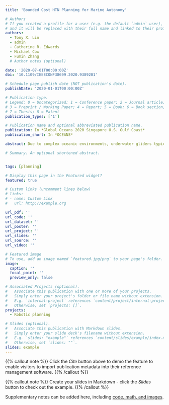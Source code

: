 ```yaml
---
title: 'Bounded Cost HTN Planning for Marine Autonomy'

# Authors
# If you created a profile for a user (e.g. the default `admin` user), write the username (folder name) here
# and it will be replaced with their full name and linked to their profile.
authors:
  - Tony X. Lin
  - admin
  - Catherine R. Edwards
  - Michael Cox
  - Fumin Zhang
  # Author notes (optional)

date: '2020-07-01T00:00:00Z'
doi: '10.1109/IEEECONF38699.2020.9389201'

# Schedule page publish date (NOT publication's date).
publishDate: '2020-01-01T00:00:00Z'

# Publication type.
# Legend: 0 = Uncategorized; 1 = Conference paper; 2 = Journal article;
# 3 = Preprint / Working Paper; 4 = Report; 5 = Book; 6 = Book section;
# 7 = Thesis; 8 = Patent
publication_types: ['1']

# Publication name and optional abbreviated publication name.
publication: In *Global Oceans 2020 Singapore U.S. Gulf Coast*
publication_short: In *OCEANS*

abstract: Due to complex oceanic environments, underwater gliders typically must satisfy a variety of environmental conditions in order to complete high level objectives. Underwater navigation, for example, requires that a glider must periodically surface and re-localize in order to ensure adequate progress is being made. Such conditions may be directly encoded in Hierarchical Task Network (HTN) planners to ensure that glider actions are valid over the execution of a plan. However, HTN planners may not be able to find good solutions when actions have uncertain costs, such as when a glider is disturbed by a flow field. We propose a bounded cost HTN planner that leverages a modified potential search method in order to find good navigation plans that satisfy user-defined constraints. Simulation results are presented to validate the approach.

# Summary. An optional shortened abstract.


tags: [planning]

# Display this page in the Featured widget?
featured: true

# Custom links (uncomment lines below)
# links:
# - name: Custom Link
#   url: http://example.org

url_pdf: ''
url_code: ''
url_dataset: ''
url_poster: ''
url_project: ''
url_slides: ''
url_source: ''
url_video: ''

# Featured image
# To use, add an image named `featured.jpg/png` to your page's folder.
image:
  caption: ''
  focal_point: ''
  preview_only: false

# Associated Projects (optional).
#   Associate this publication with one or more of your projects.
#   Simply enter your project's folder or file name without extension.
#   E.g. `internal-project` references `content/project/internal-project/index.md`.
#   Otherwise, set `projects: []`.
projects:
  - Robotic planning

# Slides (optional).
#   Associate this publication with Markdown slides.
#   Simply enter your slide deck's filename without extension.
#   E.g. `slides: "example"` references `content/slides/example/index.md`.
#   Otherwise, set `slides: ""`.
slides: example
---
```


{{% callout note %}}
Click the _Cite_ button above to demo the feature to enable visitors to import publication metadata into their reference management software.
{{% /callout %}}

{{% callout note %}}
Create your slides in Markdown - click the _Slides_ button to check out the example.
{{% /callout %}}

Supplementary notes can be added here, including [code, math, and images](https://wowchemy.com/docs/writing-markdown-latex/).
